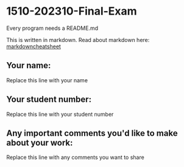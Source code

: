 # 1510-202310-Final-Exam

Every program needs a README.md

This is written in markdown. Read about markdown here: [markdowncheatsheet](https://www.markdownguide.org/cheat-sheet/)

## Your name:
Replace this line with your name

## Your student number:
Replace this line with your student number

## Any important comments you'd like to make about your work:
Replace this line with any comments you want to share
